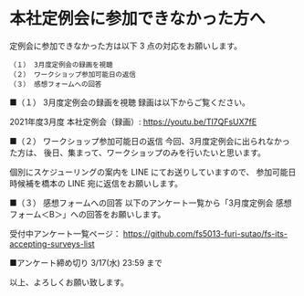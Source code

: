# 本社定例会に参加できなかった方へ

定例会に参加できなかった方は以下 3 点の対応をお願いします。

```
（１） 3月度定例会の録画を視聴
（２） ワークショップ参加可能日の返信
（３） 感想フォームへの回答
```

■（１） 3月度定例会の録画を視聴
録画は以下からご覧ください。

2021年度3月度 本社定例会（録画）:
https://youtu.be/Tl7QFsUX7fE

■（２） ワークショップ参加可能日の返信
今回、3月度定例会に出られなかった方は、
後日、集まって、ワークショップのみを行いたいと思います。

個別にスケジューリングの案内を LINE にてお送りしていますので、
参加可能日時候補を橋本の LINE 宛に返信をお願いします。

■（３） 感想フォームへの回答
以下のアンケート一覧から「3月度定例会 感想フォーム＜B＞」への回答をお願いします。

受付中アンケート一覧ページ：
https://github.com/fs5013-furi-sutao/fs-its-accepting-surveys-list

■アンケート締め切り
3/17(水) 23:59 まで

以上、よろしくお願い致します。
